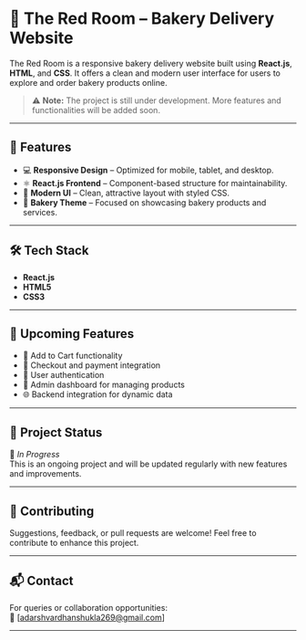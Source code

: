 # 🍰 The Red Room – Bakery Delivery Website

The Red Room is a responsive bakery delivery website built using **React.js**, **HTML**, and **CSS**. It offers a clean and modern user interface for users to explore and order bakery products online.

> ⚠️ **Note:** The project is still under development. More features and functionalities will be added soon.

---

## 🚀 Features

- 💻 **Responsive Design** – Optimized for mobile, tablet, and desktop.
- ⚛️ **React.js Frontend** – Component-based structure for maintainability.
- 🎨 **Modern UI** – Clean, attractive layout with styled CSS.
- 🧁 **Bakery Theme** – Focused on showcasing bakery products and services.

---

## 🛠️ Tech Stack

- **React.js**
- **HTML5**
- **CSS3**

---

## 📌 Upcoming Features

- 🛒 Add to Cart functionality  
- 🧾 Checkout and payment integration  
- 🔐 User authentication  
- 📝 Admin dashboard for managing products  
- 🌐 Backend integration for dynamic data

---

## 📂 Project Status

🚧 *In Progress*  
This is an ongoing project and will be updated regularly with new features and improvements.

---

## 🤝 Contributing

Suggestions, feedback, or pull requests are welcome! Feel free to contribute to enhance this project.

---

## 📬 Contact

For queries or collaboration opportunities:  
📧 [adarshvardhanshukla269@gmail.com]  


---
